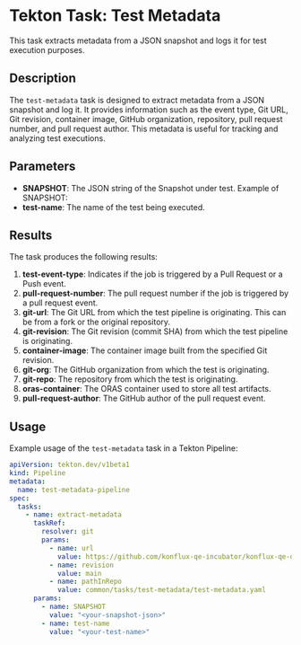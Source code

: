 # Tekton Task: Test Metadata

This task extracts metadata from a JSON snapshot and logs it for test execution purposes.

## Description

The `test-metadata` task is designed to extract metadata from a JSON snapshot and log it. It provides information such as the event type, Git URL, Git revision, container image, GitHub organization, repository, pull request number, and pull request author. This metadata is useful for tracking and analyzing test executions.

## Parameters

- **SNAPSHOT**: The JSON string of the Snapshot under test. Example of SNAPSHOT: 
- **test-name**: The name of the test being executed.

## Results

The task produces the following results:

1. **test-event-type**: Indicates if the job is triggered by a Pull Request or a Push event.
2. **pull-request-number**: The pull request number if the job is triggered by a pull request event.
3. **git-url**: The Git URL from which the test pipeline is originating. This can be from a fork or the original repository.
4. **git-revision**: The Git revision (commit SHA) from which the test pipeline is originating.
5. **container-image**: The container image built from the specified Git revision.
6. **git-org**: The GitHub organization from which the test is originating.
7. **git-repo**: The repository from which the test is originating.
8. **oras-container**: The ORAS container used to store all test artifacts.
9. **pull-request-author**: The GitHub author of the pull request event.

## Usage

Example usage of the `test-metadata` task in a Tekton Pipeline:

```yaml
apiVersion: tekton.dev/v1beta1
kind: Pipeline
metadata:
  name: test-metadata-pipeline
spec:
  tasks:
    - name: extract-metadata
      taskRef:
        resolver: git
        params:
          - name: url
            value: https://github.com/konflux-qe-incubator/konflux-qe-definitions
          - name: revision
            value: main
          - name: pathInRepo
            value: common/tasks/test-metadata/test-metadata.yaml
      params:
        - name: SNAPSHOT
          value: "<your-snapshot-json>"
        - name: test-name
          value: "<your-test-name>"
```
